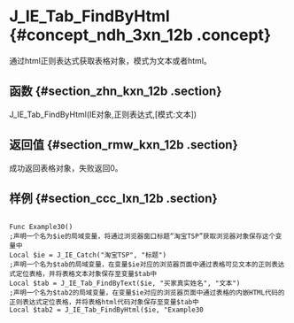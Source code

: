 # J\_IE\_Tab\_FindByHtml {#concept_ndh_3xn_12b .concept}

通过html正则表达式获取表格对象，模式为文本或者html。

## 函数 {#section_zhn_kxn_12b .section}

J\_IE\_Tab\_FindByHtml\(IE对象,正则表达式,\[模式:文本\]\)

## 返回值 {#section_rmw_kxn_12b .section}

成功返回表格对象，失败返回0。

## 样例 {#section_ccc_lxn_12b .section}

```

Func Example30()
;声明一个名为$ie的局域变量，将通过浏览器窗口标题“淘宝TSP”获取浏览器对象保存这个变量中
Local $ie = J_IE_Catch("淘宝TSP", "标题")
;声明一个名为$tab的局域变量，在变量$ie对应的浏览器页面中通过表格可见文本的正则表达式定位表格，并将表格文本对象保存至变量$tab中
Local $tab = J_IE_Tab_FindByText($ie, "买家真实姓名", "文本")
;声明一个名为$tab2的局域变量，在变量$ie对应的浏览器页面中通过表格的内嵌HTML代码的正则表达式定位表格，并将表格html代码对象保存至变量$tab中
Local $tab2 = J_IE_Tab_FindByHtml($ie, "Example30
```

